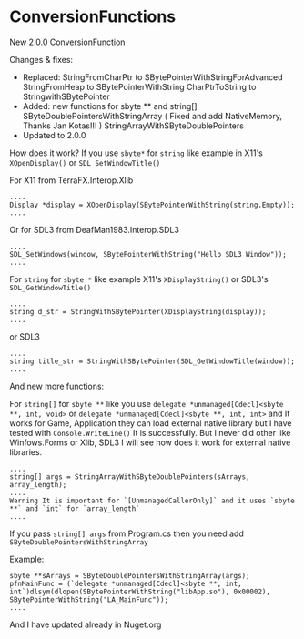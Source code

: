 # ConversionFunctions

New 2.0.0 ConversionFunction

Changes & fixes:
* Replaced:
         StringFromCharPtr to SBytePointerWithStringForAdvanced
         StringFromHeap to SBytePointerWithString
         CharPtrToString to StringwithSBytePointer
*  Added: new functions for sbyte ** and string[]
         SByteDoublePointersWithStringArray ( Fixed and add NativeMemory, Thanks Jan Kotas!!! )
         StringArrayWithSByteDoublePointers
* Updated to 2.0.0

How does it work?
If you use `sbyte*` for `string` like example in X11's `XOpenDisplay()` or `SDL_SetWindowTitle()`

For X11 from TerraFX.Interop.Xlib
```
....
Display *display = XOpenDisplay(SBytePointerWithString(string.Empty));
....
```
Or for SDL3 from DeafMan1983.Interop.SDL3
```
....
SDL_SetWindows(window, SBytePointerWithString("Hello SDL3 Window"));
....
```

For `string` for `sbyte *` like example X11's `XDisplayString()` or SDL3's `SDL_GetWindowTitle()`
```
....
string d_str = StringWithSBytePointer(XDisplayString(display));
....
```
or SDL3
```
....
string title_str = StringWithSBytePointer(SDL_GetWindowTitle(window));
....
```

And new more functions:

For `string[]` for `sbyte **` like you use `delegate *unmanaged[Cdecl]<sbyte **, int, void>` or `delegate *unmanaged[Cdecl]<sbyte **, int, int>` and It works for Game, Application they can load external native library but I have tested with `Console.WriteLine()` It is successfully. But I never did other like Winfows.Forms or Xlib, SDL3 I will see how does it work for external native libraries.
```
....
string[] args = StringArrayWithSByteDoublePointers(sArrays, array_length);
....
Warning It is important for `[UnmanagedCallerOnly]` and it uses `sbyte **` and `int` for `array_length`
....
```

If you pass `string[] args` from Program.cs then you need add `SByteDoublePointersWithStringArray`

Example:
```
sbyte **sArrays = SByteDoublePointersWithStringArray(args);
pfnMainFunc = (`delegate *unmanaged[Cdecl]<sbyte **, int, int`)dlsym(dlopen(SBytePointerWithString("libApp.so"), 0x00002), SBytePointerWithString("LA_MainFunc"));
....
```
And I have updated already in Nuget.org
